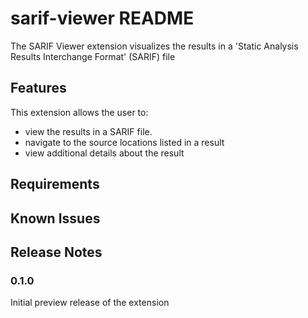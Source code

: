 # sarif-viewer README

The SARIF Viewer extension visualizes the results in a 'Static Analysis Results Interchange Format' (SARIF) file

## Features

This extension allows the user to:
 * view the results in a SARIF file.
 * navigate to the source locations listed in a result
 * view additional details about the result

## Requirements

## Known Issues

## Release Notes

### 0.1.0

Initial preview release of the extension
